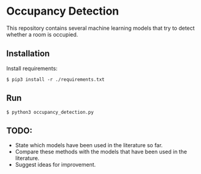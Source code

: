 # Occupancy Detection

This repository contains several machine learning models that try to detect whether a room
is occupied.

## Installation

Install requirements:

```
$ pip3 install -r ./requirements.txt
```


## Run

```
$ python3 occupancy_detection.py
```

## TODO:

- State which models have been used in the literature so far.
- Compare these methods with the models that have been used in the literature.
- Suggest ideas for improvement.
